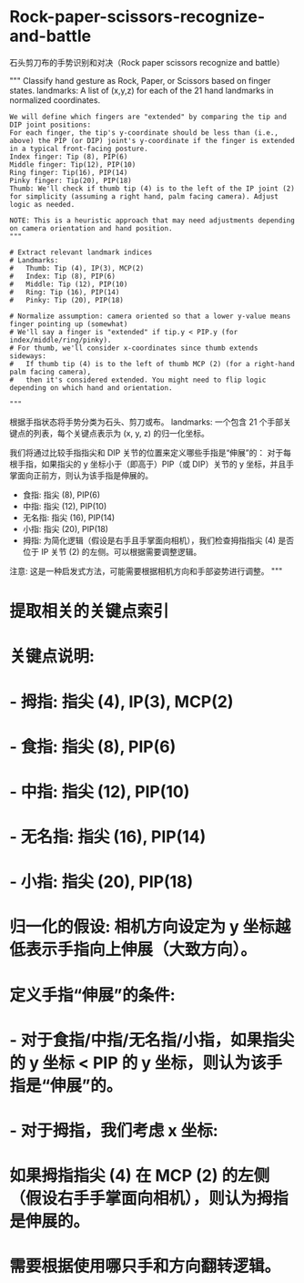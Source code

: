 # Rock-paper-scissors-recognize-and-battle
石头剪刀布的手势识别和对决（Rock paper scissors recognize and battle）

 """
    Classify hand gesture as Rock, Paper, or Scissors based on finger states.
    landmarks: A list of (x,y,z) for each of the 21 hand landmarks in normalized coordinates.

    We will define which fingers are "extended" by comparing the tip and DIP joint positions:
    For each finger, the tip's y-coordinate should be less than (i.e., above) the PIP (or DIP) joint's y-coordinate if the finger is extended in a typical front-facing posture.
    Index finger: Tip (8), PIP(6)
    Middle finger: Tip(12), PIP(10)
    Ring finger: Tip(16), PIP(14)
    Pinky finger: Tip(20), PIP(18)
    Thumb: We'll check if thumb tip (4) is to the left of the IP joint (2) for simplicity (assuming a right hand, palm facing camera). Adjust logic as needed.

    NOTE: This is a heuristic approach that may need adjustments depending on camera orientation and hand position.
    """

    # Extract relevant landmark indices
    # Landmarks:
    #   Thumb: Tip (4), IP(3), MCP(2)
    #   Index: Tip (8), PIP(6)
    #   Middle: Tip (12), PIP(10)
    #   Ring: Tip (16), PIP(14)
    #   Pinky: Tip (20), PIP(18)

    # Normalize assumption: camera oriented so that a lower y-value means finger pointing up (somewhat)
    # We'll say a finger is "extended" if tip.y < PIP.y (for index/middle/ring/pinky).
    # For thumb, we'll consider x-coordinates since thumb extends sideways:
    #   If thumb tip (4) is to the left of thumb MCP (2) (for a right-hand palm facing camera),
    #   then it's considered extended. You might need to flip logic depending on which hand and orientation.

    """
根据手指状态将手势分类为石头、剪刀或布。
landmarks: 一个包含 21 个手部关键点的列表，每个关键点表示为 (x, y, z) 的归一化坐标。

我们将通过比较手指指尖和 DIP 关节的位置来定义哪些手指是“伸展”的：
对于每根手指，如果指尖的 y 坐标小于（即高于）PIP（或 DIP）关节的 y 坐标，并且手掌面向正前方，则认为该手指是伸展的。
- 食指: 指尖 (8), PIP(6)
- 中指: 指尖 (12), PIP(10)
- 无名指: 指尖 (16), PIP(14)
- 小指: 指尖 (20), PIP(18)
- 拇指: 为简化逻辑（假设是右手且手掌面向相机），我们检查拇指指尖 (4) 是否位于 IP 关节 (2) 的左侧。可以根据需要调整逻辑。

注意: 这是一种启发式方法，可能需要根据相机方向和手部姿势进行调整。
"""

# 提取相关的关键点索引
# 关键点说明:
# - 拇指: 指尖 (4), IP(3), MCP(2)
# - 食指: 指尖 (8), PIP(6)
# - 中指: 指尖 (12), PIP(10)
# - 无名指: 指尖 (16), PIP(14)
# - 小指: 指尖 (20), PIP(18)

# 归一化的假设: 相机方向设定为 y 坐标越低表示手指向上伸展（大致方向）。
# 定义手指“伸展”的条件:
# - 对于食指/中指/无名指/小指，如果指尖的 y 坐标 < PIP 的 y 坐标，则认为该手指是“伸展”的。
# - 对于拇指，我们考虑 x 坐标: 
#   如果拇指指尖 (4) 在 MCP (2) 的左侧（假设右手手掌面向相机），则认为拇指是伸展的。
#   需要根据使用哪只手和方向翻转逻辑。
